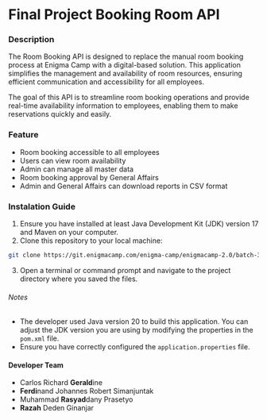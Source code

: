 # Final Project Booking Room API

### Description

The Room Booking API is designed to replace the manual room booking process 
at Enigma Camp with a digital-based solution. This application simplifies 
the management and availability of room resources, ensuring efficient communication 
and accessibility for all employees.

The goal of this API is to streamline room booking operations and provide real-time 
availability information to employees, enabling them to make reservations quickly 
and easily.

### Feature

- Room booking accessible to all employees
- Users can view room availability
- Admin can manage all master data
- Room booking approval by General Affairs
- Admin and General Affairs can download reports in CSV format

### Instalation Guide

1. Ensure you have installed at least Java Development Kit (JDK) version 17 and Maven on your computer.
2. Clone this repository to your local machine:
``` bash
git clone https://git.enigmacamp.com/enigma-camp/enigmacamp-2.0/batch-31-java/timfinalproject1/challenge-booking-room.git
```
3. Open a terminal or command prompt and navigate to the project directory where you saved the files.

###### Notes

- The developer used Java version 20 to build this application.
You can adjust the JDK version you are using by modifying the properties in the `pom.xml` file.
- Ensure you have correctly configured the `application.properties` file.

#### Developer Team

- Carlos Richard **Gerald**ine
- **Ferdi**nand Johannes Robert Simanjuntak
- Muhammad **Rasyad**dany Prasetyo
- **Razah** Deden Ginanjar